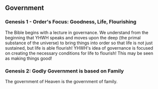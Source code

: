 ## Government

### Genesis 1 - Order's Focus: Goodness, Life, Flourishing
The Bible begins with a lecture in governance. We understand from the beginning that YHWH speaks and moves upon the deep (the primal substance of the universe) to bring things into order so that life is not just sustained, but life is able flourish! YHWH's idea of governance is focused on creating the necessary conditions for life to flourish! This may be seen as making things good!


### Genesis 2: Godly Government is based on Family
The government of Heaven is the government of family. 
